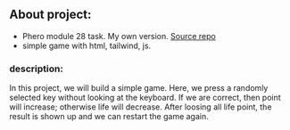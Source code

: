 ## About project:
- Phero module 28 task. My own version. [Source repo](https://github.com/ProgrammingHero1/alphabet-clash-pro-resources)
- simple game with html, tailwind, js.

### description:
In this project, we will build a simple game. Here, we press a randomly selected key without looking at the keyboard. If we are correct, then point will increase; otherwise life will decrease. After loosing all life point, the result is shown up and we can restart the game again.